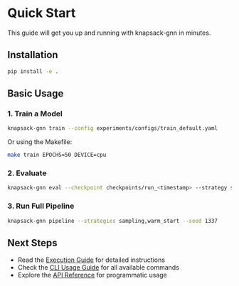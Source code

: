 # Quick Start

This guide will get you up and running with knapsack-gnn in minutes.

## Installation

```bash
pip install -e .
```

## Basic Usage

### 1. Train a Model

```bash
knapsack-gnn train --config experiments/configs/train_default.yaml
```

Or using the Makefile:

```bash
make train EPOCHS=50 DEVICE=cpu
```

### 2. Evaluate

```bash
knapsack-gnn eval --checkpoint checkpoints/run_<timestamp> --strategy sampling
```

### 3. Run Full Pipeline

```bash
knapsack-gnn pipeline --strategies sampling,warm_start --seed 1337
```

## Next Steps

- Read the [Execution Guide](execution_guide.md) for detailed instructions
- Check the [CLI Usage Guide](cli_usage.md) for all available commands
- Explore the [API Reference](../api/index.md) for programmatic usage
